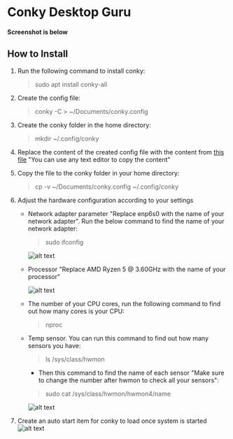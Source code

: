 # Conky Desktop Guru
#### Screenshot is below 
## How to Install
   1. Run the following command to install conky:
      > sudo apt install conky-all
   2. Create the config file:
      > conky -C > ~/Documents/conky.config
   3. Create the conky folder in the home directory:
      > mkdir ~/.config/conky
   4. Replace the content of the created config file with the content from [this file](https://github.com/moabdrabou/Conky_Desktop_Guru/blob/main/conky.config) "You can use any text editor to copy the content"
   5. Copy the file to the conky folder in your home directory:
      > cp -v ~/Documents/conky.config ~/.config/conky
   6. Adjust the hardware configuration according to your settings
      - Network adapter parameter "Replace enp6s0 with the name of your network adapter". Run the below command to find the name of your network adapter:
         > sudo ifconfig

           ![alt text](https://github.com/moabdrabou/Conky_Desktop_Guru/blob/main/Lan.png?raw=true)
      - Processor "Replace AMD Ryzen 5 @ 3.60GHz with the name of your processor" 

           ![alt text](https://github.com/moabdrabou/Conky_Desktop_Guru/blob/main/Processor.png?raw=true)

      - The number of your CPU cores, run the following command to find out how many cores is your CPU:
         > nproc
      - Temp sensor. You can run this command to find out how many sensors you have:
         > ls /sys/class/hwmon
        - Then this command to find the name of each sensor "Make sure to change the number after hwmon to check all your sensors":
         > sudo cat /sys/class/hwmon/hwmon4/name

           ![alt text](https://github.com/moabdrabou/Conky_Desktop_Guru/blob/main/Sensors.png?raw=true)

   7. Create an auto start item for conky to load once system is started
![alt text](https://github.com/moabdrabou/Conky_Desktop_Guru/blob/main/DesktopGuru.png?raw=true)


